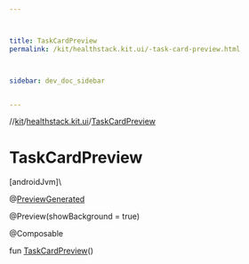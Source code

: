 ```yaml
---



title: TaskCardPreview
permalink: /kit/healthstack.kit.ui/-task-card-preview.html



sidebar: dev_doc_sidebar


---
```




//[kit](/kit.html)/[healthstack.kit.ui](index.html)/[TaskCardPreview](-task-card-preview.html)



# TaskCardPreview



[androidJvm]\




@[PreviewGenerated](../healthstack.kit.annotation/-preview-generated/index.html)



@Preview(showBackground = true)



@Composable



fun [TaskCardPreview](-task-card-preview.html)()






